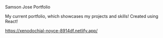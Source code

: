 Samson Jose Portfolio

My current portfolio, which showcases my projects and skills!
Created using React!

https://xenodochial-noyce-8914df.netlify.app/

